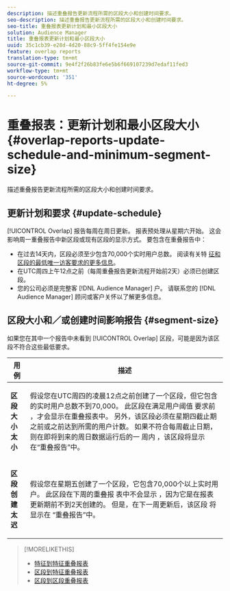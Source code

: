 ```yaml
---
description: 描述重叠报告更新流程所需的区段大小和创建时间要求。
seo-description: 描述重叠报告更新流程所需的区段大小和创建时间要求。
seo-title: 重叠报表更新计划和最小区段大小
solution: Audience Manager
title: 重叠报表更新计划和最小区段大小
uuid: 35c1cb39-e28d-4d20-88c9-5ff4fe154e9e
feature: overlap reports
translation-type: tm+mt
source-git-commit: 9e4f2f26b83fe6e5b6f669107239d7edaf11fed3
workflow-type: tm+mt
source-wordcount: '351'
ht-degree: 5%

---
```



# 重叠报表：更新计划和最小区段大小{#overlap-reports-update-schedule-and-minimum-segment-size}

描述重叠报告更新流程所需的区段大小和创建时间要求。

## 更新计划和要求 {#update-schedule}

[!UICONTROL Overlap] 报告每周在周日更新。 报表预处理从星期六开始。 这会影响周一重叠报告中新区段或现有区段的显示方式。 要包含在重叠报告中：

* 在过去14天内，区段必须至少包含70,000个实时用户总数。 阅读有关特 [征和区段的最低唯一访客要求的更多信息](../../reporting/report-sampling.md#data-sampling-ratio)。
* 在UTC周四上午12点之前（每周重叠报告更新流程开始前2天）必须已创建区段。
* 您的公司必须是完整客 [!DNL Audience Manager] 户。 请联系您的 [!DNL Audience Manager] 顾问或客户关怀以了解更多信息。

## 区段大小和／或创建时间影响报告 {#segment-size}

如果您在其中一个报告中未看到 [!UICONTROL Overlap] 区段，可能是因为该区段不符合这些最低要求。

<table id="table_BE2937C1FA314BBDBD1D026321D6E6B1"> 
 <thead> 
  <tr> 
   <th colname="col1" class="entry"> 用例 </th> 
   <th colname="col2" class="entry"> 描述 </th> 
  </tr> 
 </thead>
 <tbody> 
  <tr> 
   <td colname="col1"> <p> <b>区段大小太小</b> </p> </td> 
   <td colname="col2"> <p>假设您在UTC周四的凌晨12点之前创建了一个区段，但它包含的实时用户总数不到70,000。 此区段在满足用户阈值 <span class="wintitle"> 要求前</span> ，才会显示在重叠报表中。 另外，该区段必须在星期四截止期之前或之前达到所需的用户计数。 如果不符合每周截止日期，则在即将到来的周日数据运行后的一 <span class="wintitle"> 周内</span> ，该区段将显示在“重叠报告”中。 </p> </td> 
  </tr> 
  <tr> 
   <td colname="col1"> <p> <b>区段创建太迟</b> </p> </td> 
   <td colname="col2"> <p>假设您在星期五创建了一个区段，它包含70,000个以上实时用户。 此区段在下周的重叠报 <span class="wintitle"> 表中不会显示</span> ，因为它是在报表更新期前不到2天创建的。 但是，在下一周更新后，该区段 <span class="wintitle"> 将显示在</span> “重叠报告”中。 </p> </td> 
  </tr> 
 </tbody> 
</table>

>[!MORELIKETHIS]
>
>* [特征到特征重叠报表](../../reporting/dynamic-reports/trait-trait-overlap-report.md#trait-to-trait-overlap-report)
>* [区段到特征重叠报表](../../reporting/dynamic-reports/segment-trait-overlap-report.md)
>* [区段到区段重叠报表](../../reporting/dynamic-reports/segment-segment-overlap-report.md)

